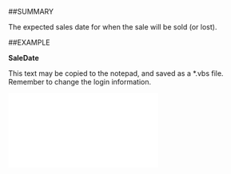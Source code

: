 

##SUMMARY

The expected sales date for when the sale will be sold (or lost).


##EXAMPLE

**SaleDate**

This text may be copied to the notepad, and saved as a *.vbs file. Remember to change the login information.

![](../../Examples/vbs/SOSale.SaleDate.vbs.txt)





